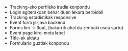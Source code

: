 - Tracking-eko perfileko irudia konpondu
- Login egiterakoan behar duen lekura berbidali
- Tracking estadistikak responsive
- Event form js-java backend
- Forms km -> float, (bakarrik ahal da zenbaki osoa sartu)
- Event page kirol mota label
- Title-ak aldatu
- Formulario guztiak konpondu